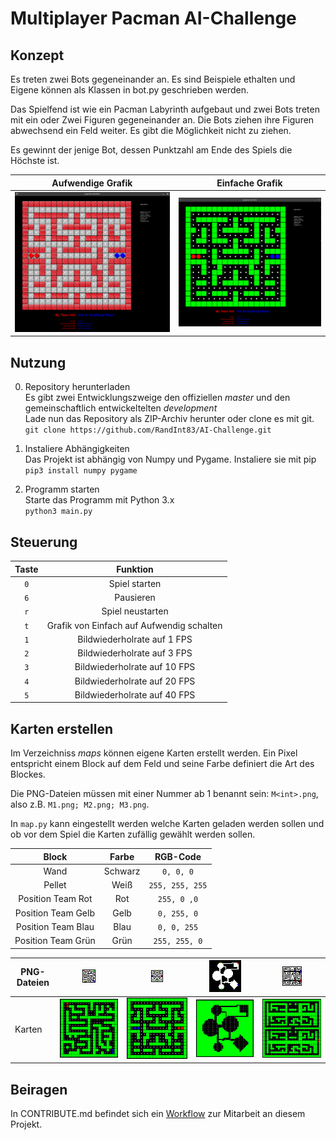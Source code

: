 # Multiplayer Pacman AI-Challenge

## Konzept
Es treten zwei Bots gegeneinander an. Es sind Beispiele ethalten und Eigene können als Klassen in bot.py geschrieben werden.

Das Spielfend ist wie ein Pacman Labyrinth aufgebaut und zwei Bots treten mit ein oder Zwei Figuren gegeneinander an.
Die Bots ziehen ihre Figuren abwechsend ein Feld weiter. Es gibt die Möglichkeit nicht zu ziehen.

Es gewinnt der jenige Bot, dessen Punktzahl am Ende des Spiels die Höchste ist.

|Aufwendige Grafik                                           | Einfache Grafik                                           |
:-----------------------------------------------------------:|:----------------------------------------------------------:
|![Aufwendige Grafik](media/demo_higraphics_2_demobots.gif)  | ![Einfache Grafik](media/demo_lowgraphics_2_demobots.gif) |

## Nutzung

0. Repository herunterladen <br>
Es gibt zwei Entwicklungszweige den offiziellen *master* und den gemeinschaftlich entwickeltelten *development* <br>
Lade nun das Repository als ZIP-Archiv herunter oder clone es mit git. <br> `git clone https://github.com/RandInt83/AI-Challenge.git`

1. Instaliere Abhängigkeiten <br>
Das Projekt ist abhängig von Numpy und Pygame.
Instaliere sie mit pip <br> `pip3 install numpy pygame`

2. Programm starten <br>
Starte das Programm mit Python 3.x <br> `python3 main.py`

## Steuerung
Taste | Funktion
:---:|:---:
`0` | Spiel starten
`6` | Pausieren
`r` | Spiel neustarten
`t` | Grafik von Einfach auf Aufwendig schalten
`1` | Bildwiederholrate auf 1 FPS
`2` | Bildwiederholrate auf 3 FPS
`3` | Bildwiederholrate auf 10 FPS
`4` | Bildwiederholrate auf 20 FPS
`5` | Bildwiederholrate auf 40 FPS

## Karten erstellen
Im Verzeichniss *maps* können eigene Karten erstellt werden.
Ein Pixel entspricht einem Block auf dem Feld und seine Farbe definiert die Art des Blockes.

Die PNG-Dateien müssen mit einer Nummer ab 1 benannt sein: `M<int>.png`, also z.B. `M1.png; M2.png; M3.png`.

In `map.py` kann eingestellt werden welche Karten geladen werden sollen und ob vor dem Spiel die Karten zufällig gewählt werden sollen.

Block | Farbe | RGB-Code
:------------------:|:-------:|:----------------:
|Wand               | Schwarz | `0, 0, 0`       |
|Pellet             | Weiß    | `255, 255, 255` |
|Position Team Rot  | Rot     | `255, 0 ,0`     |
|Position Team Gelb | Gelb    | `0, 255, 0`     |
|Position Team Blau | Blau    | `0, 0, 255`     |
|Position Team Grün | Grün    | `255, 255, 0`   |


| PNG-Dateien | ![Karte M1.png](maps/M1.png)                     | ![Karte M2.png](maps/M2.png)                     | ![Karte M3.png](maps/M3.png)                     | ![Karte M4.png](maps/M4.png)                     |
|-------------|--------------------------------------------------|--------------------------------------------------|--------------------------------------------------|--------------------------------------------------|
| Karten      | ![Demo Karte M1](media/map_demos/demo_map_1.gif) | ![Demo Karte M2](media/map_demos/demo_map_2.gif) | ![Demo Karte M3](media/map_demos/demo_map_3.gif) | ![Demo Karte M4](media/map_demos/demo_map_4.gif) |

## Beiragen
In CONTRIBUTE.md befindet sich ein [Workflow](CONTRIBUTE.md) zur Mitarbeit an diesem Projekt.
